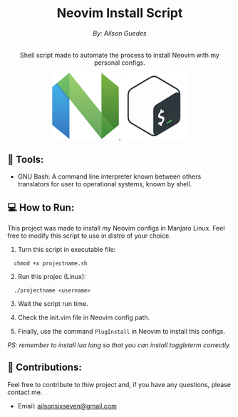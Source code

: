 <h1 align='center'> Neovim Install Script </h1>
<h6 align='center'> By: Ailson Guedes </h6>

<p align='center'>Shell script made to automate the process to install Neovim with my personal configs.</p>

<div align='center'>
  <a href="https://neovim.io/" target="_blank">
      <img src="./img/neovim_logo.png" width="150" height="150" />
  </a>

  <a href="https://pt.wikipedia.org/wiki/Bash" target="_blank">
      <img src="./img/bash_logo.png" width="150" height="150" />
  </a>
</div>

## 🔧 Tools:

-   GNU Bash: A command line interpreter known between others translators for user to operational systems, known by shell.

## 💻 How to Run:

This project was made to install my Neovim configs in Manjaro Linux.
Feel free to modify this script to uso in distro of your choice.

1. Turn this script in executable file:

  ```shell
    chmod +x projectname.sh
  ```

2. Run this projec (Linux):

  ```shell
    ./projectname <username>
  ```

3. Wait the script run time.

4. Check the init.vim file in Neovim config path.

5. Finally, use the command `PlugInstall` in Neovim to install this configs.

*PS: remember to install lua lang so that you can install toggleterm correctly.*

## 🙏 Contributions:

Feel free to contribute to thiw project and, if you have any questions, please contact me.

- Email: [ailsonsixseven@gmail.com](mailto:ailsonsixseven@gmail.com)

